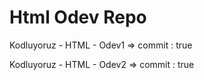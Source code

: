 # Html Odev Repo

Kodluyoruz - HTML - Odev1 => commit : true

Kodluyoruz - HTML - Odev2 => commit : true
